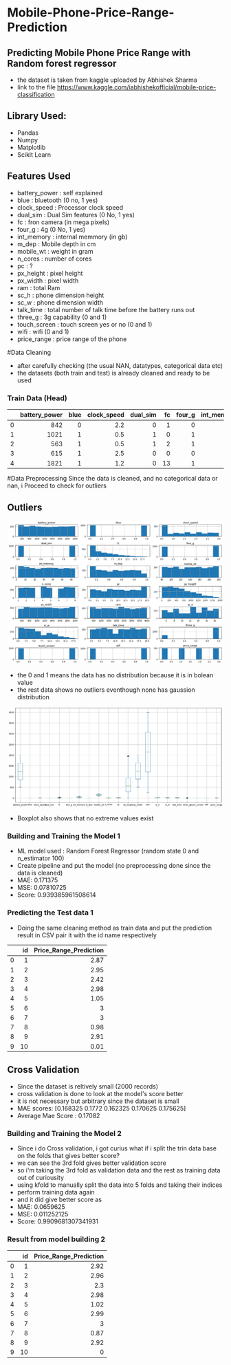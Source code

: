 # Mobile-Phone-Price-Range-Prediction

## Predicting Mobile Phone Price Range with Random forest regressor 
* the dataset is taken from kaggle uploaded by  Abhishek Sharma
* link to the file https://www.kaggle.com/iabhishekofficial/mobile-price-classification

## Library Used:
* Pandas
* Numpy
* Matplotlib
* Scikit Learn

## Features Used
* battery_power      : self explained 
* blue               : bluetooth (0 no, 1 yes)
* clock_speed        : Processor clock speed
* dual_sim           : Dual Sim features (0 No, 1 yes)
* fc                 : fron camera (in mega pixels)
* four_g             : 4g (0 No, 1 yes)
* int_memory         : internal memmory (in gb)
* m_dep              : Mobile depth in cm
* mobile_wt          : weight in gram
* n_cores            : number of cores
* pc                 : ?
* px_height          : pixel height
* px_width           : pixel width
* ram                : total Ram
* sc_h               : phone dimension height
* sc_w               : phone dimension width
* talk_time          : total number of talk time before the battery runs out
* three_g            : 3g capability (0 and 1)
* touch_screen       : touch screen yes or no (0 and 1)
* wifi               : wifi (0 and 1)
* price_range        : price range of the phone

#Data Cleaning
* after carefully checking (the usual NAN, datatypes, categorical data etc)
* the datasets  (both train and test) is already cleaned and ready to be used

### Train Data (Head)

|    |   battery_power |   blue |   clock_speed |   dual_sim |   fc |   four_g |   int_memory |   m_dep |   mobile_wt |   n_cores |   pc |   px_height |   px_width |   ram |   sc_h |   sc_w |   talk_time |   three_g |   touch_screen |   wifi |   price_range |
|---:|----------------:|-------:|--------------:|-----------:|-----:|---------:|-------------:|--------:|------------:|----------:|-----:|------------:|-----------:|------:|-------:|-------:|------------:|----------:|---------------:|-------:|--------------:|
|  0 |             842 |      0 |           2.2 |          0 |    1 |        0 |            7 |     0.6 |         188 |         2 |    2 |          20 |        756 |  2549 |      9 |      7 |          19 |         0 |              0 |      1 |             1 |
|  1 |            1021 |      1 |           0.5 |          1 |    0 |        1 |           53 |     0.7 |         136 |         3 |    6 |         905 |       1988 |  2631 |     17 |      3 |           7 |         1 |              1 |      0 |             2 |
|  2 |             563 |      1 |           0.5 |          1 |    2 |        1 |           41 |     0.9 |         145 |         5 |    6 |        1263 |       1716 |  2603 |     11 |      2 |           9 |         1 |              1 |      0 |             2 |
|  3 |             615 |      1 |           2.5 |          0 |    0 |        0 |           10 |     0.8 |         131 |         6 |    9 |        1216 |       1786 |  2769 |     16 |      8 |          11 |         1 |              0 |      0 |             2 |
|  4 |            1821 |      1 |           1.2 |          0 |   13 |        1 |           44 |     0.6 |         141 |         2 |   14 |        1208 |       1212 |  1411 |      8 |      2 |          15 |         1 |              1 |      0 |             1 |


#Data Preprocessing
Since the data is cleaned, and no categorical data or nan, i Proceed to check for outliers

## Outliers

![](/images/all_hist.png)

* the 0 and 1 means the data has no distribution because it is in bolean value
* the rest data shows no outliers eventhough none has gaussion distribution

![](/images/all_boxplot.png)

* Boxplot also shows that no extreme values exist

### Building and Training the Model 1
* ML model used : Random Forest Regressor (random state 0 and n_estimator 100)
* Create pipeline and put the model (no preprocessing done since the data is cleaned)
* MAE: 0.171375
* MSE: 0.07810725
* Score: 0.939385961508614

### Predicting the Test data 1
* Doing the same cleaning method as train data and put the prediction result in CSV pair it with the id name respectively

|    |   id |   Price_Range_Prediction |
|---:|-----:|-------------------------:|
|  0 |    1 |                     2.87 |
|  1 |    2 |                     2.95 |
|  2 |    3 |                     2.42 |
|  3 |    4 |                     2.98 |
|  4 |    5 |                     1.05 |
|  5 |    6 |                     3    |
|  6 |    7 |                     3    |
|  7 |    8 |                     0.98 |
|  8 |    9 |                     2.91 |
|  9 |   10 |                     0.01 |

## Cross Validation

* Since the dataset is reltively small (2000 records)
* cross validation is done to look at the model's score better
* it is not necessary but arbitrary since the dataset is small
* MAE scores: [0.168325 0.1772   0.162325 0.170625 0.175625]
* Average Mae Score : 0.17082

### Building and Training the Model 2
* Since i do Cross validation, i got curius what if i split the trin data base on the folds that gives better score?
* we can see the 3rd fold gives better validation score
* so i'm taking the 3rd fold as validation data and the rest as training data out of curiousity
* using kfold to manually split the data into 5 folds and taking their indices
* perform training data again
* and it did give better score as  
* MAE: 0.0659625
* MSE: 0.011252125
* Score: 0.9909681307341931

### Result from model building 2

|    |   id |   Price_Range_Prediction |
|---:|-----:|-------------------------:|
|  0 |    1 |                     2.92 |
|  1 |    2 |                     2.96 |
|  2 |    3 |                     2.3  |
|  3 |    4 |                     2.98 |
|  4 |    5 |                     1.02 |
|  5 |    6 |                     2.99 |
|  6 |    7 |                     3    |
|  7 |    8 |                     0.87 |
|  8 |    9 |                     2.92 |
|  9 |   10 |                     0    |



